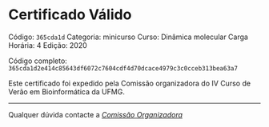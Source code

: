 # Certificado Válido

Código: `365cda1d`
Categoria: minicurso
Curso: Dinâmica molecular
Carga Horária: 4
Edição: 2020


Código completo: `365cda1d2e414c85643df6072c7604cdf4d70dcace4979c3c0cceb313bea63a7`


Este certificado foi expedido pela Comissão organizadora do IV Curso de Verão em Bioinformática da UFMG.

----

Qualquer dúvida contacte a [_Comissão Organizadora_](<mailto:cursobioinfoufmg@gmail.com$subject=[Certificados]>)

